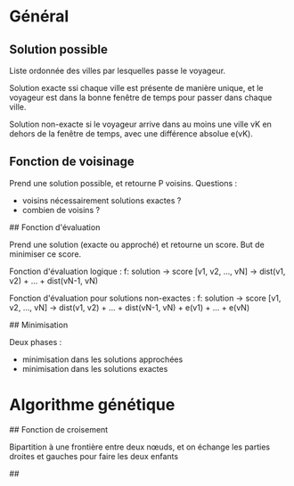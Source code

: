 # Général

## Solution possible

Liste ordonnée des villes par lesquelles passe le voyageur.

Solution exacte ssi chaque ville est présente de manière unique, et le voyageur est dans la bonne fenêtre de temps pour passer dans chaque ville.

Solution non-exacte si le voyageur arrive dans au moins une ville vK en dehors de la fenêtre de temps, avec une différence absolue e(vK).

## Fonction de voisinage

Prend une solution possible, et retourne P voisins.
Questions :
- voisins nécessairement solutions exactes ?
- combien de voisins ?

## Fonction d'évaluation

Prend une solution (exacte ou approché) et retourne un score.
But de minimiser ce score.

Fonction d'évaluation logique :
f: solution -> score
   [v1, v2, ..., vN] -> dist(v1, v2) + ... + dist(vN-1, vN)

Fonction d'évaluation pour solutions non-exactes :
f: solution -> score
   [v1, v2, ..., vN] -> dist(v1, v2) + ... + dist(vN-1, vN) + e(v1) + ... + e(vN)

## Minimisation

Deux phases :
- minimisation dans les solutions approchées
- minimisation dans les solutions exactes

# Algorithme génétique

## Fonction de croisement

Bipartition à une frontière entre deux nœuds, et on échange les parties droites et gauches pour faire les deux enfants

## 
